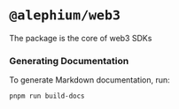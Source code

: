 # `@alephium/web3`

The package is the core of web3 SDKs

### Generating Documentation
To generate Markdown documentation, run:
```bash
pnpm run build-docs